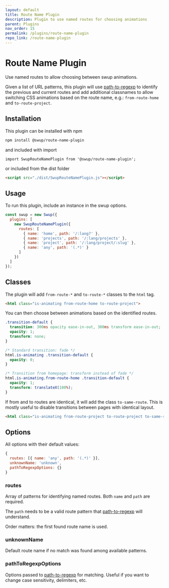 ```yaml
---
layout: default
title: Route Name Plugin
description: Plugin to use named routes for choosing animations
parent: Plugins
nav_order: 15
permalink: /plugins/route-name-plugin
repo_link: /route-name-plugin
---
```


# Route Name Plugin

Use named routes to allow choosing between swup animations.

Given a list of URL patterns, this plugin will use
[path-to-regexp](https://www.npmjs.com/package/path-to-regexp) to identify
the previous and current routes and add additional classnames to allow switching
CSS animations based on the route name, e.g.: `from-route-home` and
`to-route-project`.

## Installation

This plugin can be installed with npm

```bash
npm install @swup/route-name-plugin
```

and included with import

```shell
import SwupRouteNamePlugin from '@swup/route-name-plugin';
```

or included from the dist folder

```html
<script src="./dist/SwupRouteNamePlugin.js"></script>
```

## Usage

To run this plugin, include an instance in the swup options.

```javascript
const swup = new Swup({
  plugins: [
    new SwupRouteNamePlugin({
      routes: [
        { name: 'home', path: '/:lang?' },
        { name: 'projects', path: '/:lang/projects' },
        { name: 'project', path: '/:lang/project/:slug' },
        { name: 'any', path: '(.*)' }
      ]
    })
  ]
});
```

## Classes

The plugin will add `from-route-*` and `to-route-*` classes to the `html` tag.

```html
<html class="is-animating from-route-home to-route-project">
```

You can then choose between animations based on the identified routes.

```css
.transition-default {
  transition: 300ms opacity ease-in-out, 300ms transform ease-in-out;
  opacity: 1;
  transform: none;
}

/* Standard transition: fade */
html.is-animating .transition-default {
  opacity: 0;
}

/* Transition from homepage: transform instead of fade */
html.is-animating.from-route-home .transition-default {
  opacity: 1;
  transform: translateX(100%);
}
```

If from and to routes are identical, it will add the class `to-same-route`. This
is mostly useful to disable transitions between pages with identical layout.

```html
<html class="is-animating from-route-project to-route-project to-same-route">
```

## Options

All options with their default values:

```javascript
{
  routes: [{ name: 'any', path: '(.*)' }],
  unknownName: 'unknown',
  pathToRegexpOptions: {}
}
```

### routes

Array of patterns for identifying named routes. Both `name` and `path` are
required.

The `path` needs to be a valid route pattern that
[path-to-regexp](https://www.npmjs.com/package/path-to-regexp) will understand.

Order matters: the first found route name is used.

### unknownName

Default route name if no match was found among available patterns.

### pathToRegexpOptions

Options passed to [path-to-regexp](https://www.npmjs.com/package/path-to-regexp)
for matching. Useful if you want to change case sensitivity, delimiters, etc.
